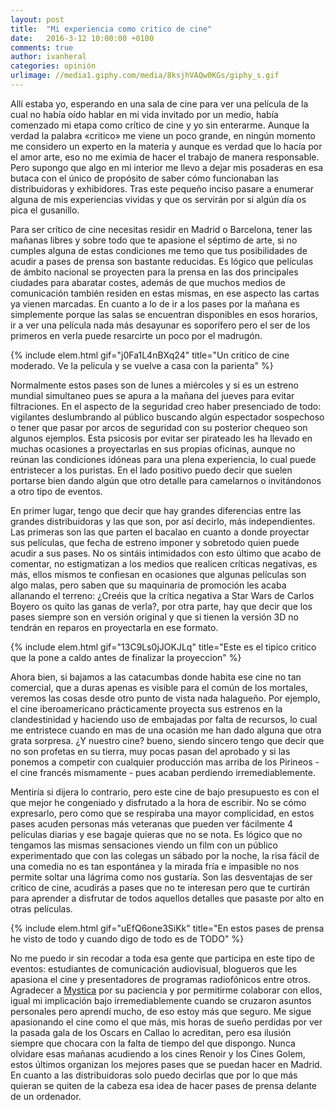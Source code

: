 ```yaml
---
layout: post
title:  "Mi experiencia como critico de cine"
date:   2016-3-12 10:00:00 +0100
comments: true
author: ivanheral
categories: opinión
urlimage: //media1.giphy.com/media/8ksjhVAQw0KGs/giphy_s.gif
---
```

Allí estaba yo, esperando en una sala de cine para ver una película de la cual no había oído hablar en mi vida invitado por un medio, había comenzado mi etapa como crítico de cine y yo sin enterarme. Aunque la verdad la palabra «critico» me viene un poco grande, en ningún momento me considero un experto en la materia y aunque es verdad que lo hacía por el amor arte, eso no me eximia de hacer el trabajo de manera responsable. Pero supongo que algo en mi interior me llevo a dejar mis posaderas en esa butaca con el único de propósito de saber cómo funcionaban las distribuidoras y exhibidores. Tras este pequeño inciso pasare a enumerar alguna de mis experiencias vividas y que os servirán por si algún día os pica el gusanillo.

Para ser crítico de cine necesitas residir en Madrid o Barcelona, tener las mañanas libres y sobre todo que te apasione el séptimo de arte, si no cumples alguna de estas condiciones me temo que tus posibilidades de acudir a pases de prensa son bastante reducidas. Es lógico que películas de ámbito nacional se proyecten para la prensa en las dos principales ciudades para abaratar costes, además de que muchos medios de comunicación también residen en estas mismas, en ese aspecto las cartas ya vienen marcadas. En cuanto a lo de ir a los pases por la mañana es simplemente porque las salas se encuentran disponibles en esos horarios, ir a ver una película nada más desayunar es soporífero pero el ser de los primeros en verla puede resarcirte un poco por el madrugón.

{% include elem.html gif="j0Fa1L4nBXq24" title="Un critico de cine moderado. Ve la pelicula y se vuelve a casa con la parienta" %}

Normalmente estos pases son de lunes a miércoles y si es un estreno mundial simultaneo pues se apura a la mañana del jueves para evitar filtraciones. En el aspecto de la seguridad creo haber presenciado de todo: vigilantes deslumbrando al público buscando algún espectador sospechoso o tener que pasar por arcos de seguridad con su posterior chequeo son algunos ejemplos. Esta psicosis por evitar ser pirateado les ha llevado en muchas ocasiones a proyectarlas en sus propias oficinas, aunque no reúnan las condiciones idóneas para una plena experiencia, lo cual puede entristecer a los puristas. En el lado positivo puedo decir que suelen portarse bien dando algún que otro detalle para camelarnos o invitándonos a otro tipo de eventos.

En primer lugar, tengo que decir que hay grandes diferencias entre las grandes distribuidoras y las que son, por así decirlo, más independientes. Las primeras son las que parten el bacalao en cuanto a donde proyectar sus películas, que fecha de estreno imponer y sobretodo quien puede acudir a sus pases. No os sintáis intimidados con esto último que acabo de comentar, no estigmatizan a los medios que realicen críticas negativas, es más, ellos mismos te confiesan en ocasiones que algunas películas son algo malas, pero saben que su maquinaria de promoción les acaba allanando el terreno: ¿Creéis que la crítica negativa a Star Wars de Carlos Boyero os quito las ganas de verla?, por otra parte, hay que decir que los pases siempre son en versión original y que si tienen la versión 3D no tendrán en reparos en proyectarla en ese formato.

{% include elem.html gif="13C9Ls0jJOKJLq" title="Este es el tipico critico que la pone a caldo antes de finalizar la proyeccion" %}

Ahora bien, si bajamos a las catacumbas donde habita ese cine no tan comercial, que a duras apenas es visible para el común de los mortales, veremos las cosas desde otro punto de vista nada halagueño. Por ejemplo, el cine iberoamericano prácticamente proyecta sus estrenos en la clandestinidad y haciendo uso de embajadas por falta de recursos, lo cual me entristece cuando en mas de una ocasión me han dado alguna que otra grata sorpresa. ¿Y nuestro cine? bueno, siendo sincero tengo que decir que no son profetas en su tierra, muy pocas pasan del aprobado y si las ponemos a competir con cualquier producción mas arriba de los Pirineos - el cine francés mismamente - pues acaban perdiendo irremediablemente.

Mentiría si dijera lo contrario, pero este cine de bajo presupuesto es con el que mejor he congeniado y disfrutado a la hora de escribir. No se cómo expresarlo, pero como que se respiraba una mayor complicidad, en estos pases acuden personas más veteranas que pueden ver fácilmente 4 películas diarias y ese bagaje quieras que no se nota. Es lógico que no tengamos las mismas sensaciones viendo un film con un público experimentado que con las colegas un sábado por la noche, la risa fácil de una comedia no es tan espontánea y la mirada fría e impasible no nos permite soltar una lágrima como nos gustaría. Son las desventajas de ser crítico de cine, acudirás a pases que no te interesan pero que te curtirán para aprender a disfrutar de todos aquellos detalles que pasaste por alto en otras películas.

{% include elem.html gif="uEfQ6one3SiKk" title="En estos pases de prensa he visto de todo y cuando digo de todo es de TODO" %}

No me puedo ir sin recodar a toda esa gente que participa en este tipo de eventos: estudiantes de comunicación audiovisual, blogueros que les apasiona el cine y presentadores de programas radiofónicos entre otros. Agradecer a <a href="https://twitter.com/Cinefila_91" target="_blank">Mystica</a> por su paciencia y por permitirme colaborar con ellos, igual mi implicación bajo irremediablemente cuando se cruzaron asuntos personales pero aprendí mucho, de eso estoy más que seguro. Me sigue apasionando el cine como el que más, mis horas de sueño perdidas por ver la  pasada gala de los Oscars en Callao lo acreditan, pero esa ilusión siempre que chocara con la falta de tiempo del que dispongo. Nunca olvidare esas mañanas acudiendo a los cines Renoir y los Cines Golem, estos últimos organizan los mejores pases que se puedan hacer en Madrid. En cuanto a las distribuidoras solo puedo decirlas que por lo que más quieran se quiten de la cabeza esa idea de hacer pases de prensa delante de un ordenador.